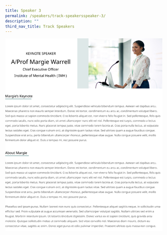 ```yaml
---
title: Speaker 3
permalink: /speakers/track-speakersspeaker-3/
description: ""
third_nav_title: Track Speakers
---
```



![](/images/Frame%205.png)